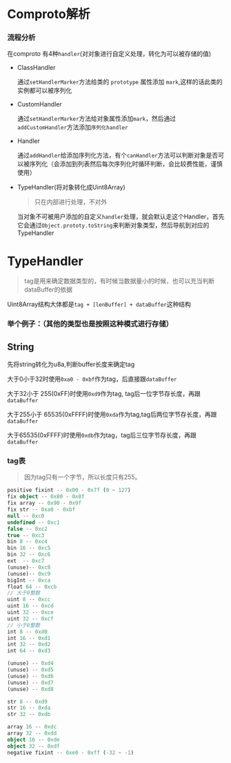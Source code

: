 # Comproto解析

### 流程分析

在comproto 有4种`handler`(对对象进行自定义处理，转化为可以被存储的值)

- ClassHandler
  
  通过`setHandlerMarker`方法给类的 `prototype` 属性添加 `mark`,这样的话此类的实例都可以被序列化

- CustomHandler
  
  通过`setHandlerMarker`方法给对象属性添加`mark`，然后通过`addCustomHandler`方法添加`序列化handler`

- Handler
  
  通过`addHandler`给添加序列化方法，有个`canHandler`方法可以判断对象是否可以被序列化（会添加到列表然后每次序列化时循环判断，会比较费性能，谨慎使用）

- TypeHandler(将对象转化成Uint8Array)
  
  > 只在内部进行处理，不对外
  
  当对象不可被用户添加的自定义`handler`处理，就会默认走这个Handler，首先它会通过`Object.prototy.toString`来判断对象类型，然后导航到对应的TypeHandler

# TypeHandler

> tag是用来确定数据类型的，有时候当数据量小的时候，也可以充当判断dataBuffer的依据

Uint8Array结构大体都是`tag + [lenBuffer] + dataBuffer`这种结构

### 举个例子：（其他的类型也是按照这种模式进行存储）

## String

先将string转化为u8a,判断buffer长度来确定tag

大于0小于32时使用`0xa0 - 0xbf`作为tag，后直接跟`dataBuffer`

大于32小于 255(0xFF)时使用`0xd9`作为tag, tag后一位字节存长度，再跟`dataBuffer`

大于255小于 65535(0xFFFF)时使用`0xda`作为tag,tag后两位字节存长度，再跟`dataBuffer`

大于65535(0xFFFF)时使用`0xdb`作为tag，tag后三位字节存长度，再跟`dataBuffer`



### tag表

> 因为tag只有一个字节，所以长度只有255。

```typescript
positive fixint -- 0x00 - 0x7f (0 ~ 127)
fix object -- 0x80 - 0x8f
fix array -- 0x90 - 0x9f
fix str -- 0xa0 - 0xbf
null -- 0xc0
undefined -- 0xc1
false -- 0xc2
true -- 0xc3
bin 8 -- 0xc4
bin 16 -- 0xc5
bin 32 -- 0xc6
ext  -- 0xc7
(unuse)-- 0xc8
(unuse)-- 0xc9
bigInt -- 0xca
float 64 -- 0xcb
// 大于0整数
uint 8 -- 0xcc
uint 16 -- 0xcd
uint 32 -- 0xce
uint 32 -- 0xcf
// 小于0整数
int 8 -- 0xd0
int 16 -- 0xd1
int 32 -- 0xd2
int 64 -- 0xd3

(unuse) -- 0xd4
(unuse) -- 0xd5
(unuse) -- 0xd6
(unuse) -- 0xd7
(unuse) -- 0xd8

str 8 -- 0xd9
str 16 -- 0xda
str 32 -- 0xdb

array 16 -- 0xdc
array 32 -- 0xdd
object 16 -- 0xde
object 32 -- 0xdf
negative fixint -- 0xe0 - 0xff (-32 ~ -1)
```
